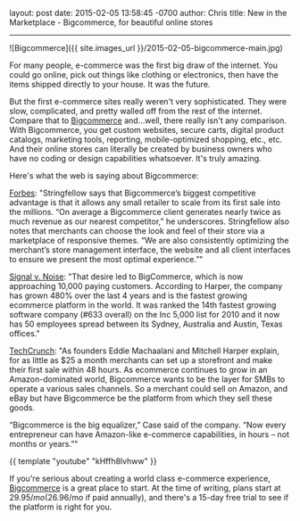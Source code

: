 layout: post
date: 2015-02-05 13:58:45 -0700
author: Chris
title: New in the Marketplace - Bigcommerce, for beautiful online stores

----

<!-- excerpt -->

![Bigcommerce]({{ site.images_url }}/2015-02-05-bigcommerce-main.jpg)

For many people, e-commerce was the first big draw of the internet. You could go online, pick out things like clothing or electronics, then have the items shipped directly to your house. It was the future. 

But the first e-commerce sites really weren't very sophisticated. They were slow, complicated, and pretty walled off from the rest of the internet. Compare that to [Bigcommerce](https://iwantmyname.com/services/ecommerce-hosting/bigcommerce) and...well, there really isn't any comparison. With Bigcommerce, you get custom websites, secure carts, digital product catalogs, marketing tools, reporting, mobile-optimized shopping, etc., etc. And their online stores can literally be created by business owners who have no coding or design capabilities whatsoever. It's truly amazing.

<!-- /excerpt -->

Here's what the web is saying about Bigcommerce:

[Forbes](http://www.forbes.com/sites/lydiadishman/2014/03/19/why-bigcommerce-says-its-ready-to-take-on-amazon-web-services-to-help-retailers/): "Stringfellow says that Bigcommerce’s biggest competitive advantage is that it allows any small retailer to scale from its first sale into the millions. “On average a Bigcommerce client generates nearly twice as much revenue as our nearest competitor,” he underscores. Stringfellow also notes that merchants can choose the look and feel of their store via a marketplace of responsive themes. “We are also consistently optimizing the merchant’s store management interface, the website and all client interfaces to ensure we present the most optimal experience.”"

[Signal v. Noise](https://signalvnoise.com/posts/2727-bootstrapped-profitable-proud-bigcommerce): "That desire led to BigCommerce, which is now approaching 10,000 paying customers. According to Harper, the company has grown 480% over the last 4 years and is the fastest growing ecommerce platform in the world. It was ranked the 14th fastest growing software company (#633 overall) on the Inc 5,000 list for 2010 and it now has 50 employees spread between its Sydney, Australia and Austin, Texas offices."

[TechCrunch](http://techcrunch.com/2013/07/25/bigcommerce-raises-40m-from-steve-cases-revolution-growth-to-help-smbs-manage-e-commerce/): "As founders Eddie Machaalani and Mitchell Harper explain, for as little as $25 a month merchants can set up a storefront and make their first sale within 48 hours. As ecommerce continues to grow in an Amazon-dominated world, Bigcommerce wants to be the layer for SMBs to operate a various sales channels. So a merchant could sell on Amazon, and eBay but have Bigcommerce be the platform from which they sell these goods.

“Bigcommerce is the big equalizer,” Case said of the company. “Now every entrepreneur can have Amazon-like e-commerce capabilities, in hours – not months or years.”"

{{ template "youtube" "kHffh8lvhww" }}

If you're serious about creating a world class e-commerce experience, [Bigcommerce](https://www.bigcommerce.com/v18/) is a great place to start. At the time of writing, plans start at $29.95/mo ($26.96/mo if paid annually), and there's a 15-day free trial to see if the platform is right for you. 



